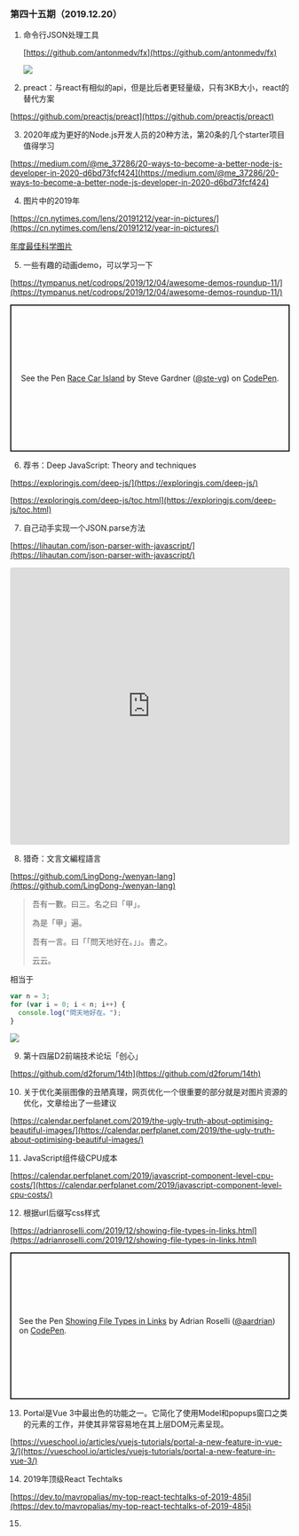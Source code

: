### 第四十五期（2019.12.20）

1. 命令行JSON处理工具

	[https://github.com/antonmedv/fx](https://github.com/antonmedv/fx)

	![](https://camo.githubusercontent.com/b5df8c57792e443a18a56cd9a292b1a101ba2391/68747470733a2f2f6d6564762e696f2f6173736574732f66782e676966)

2. preact：与react有相似的api，但是比后者更轻量级，只有3KB大小，react的替代方案

  [https://github.com/preactjs/preact](https://github.com/preactjs/preact)

3. 2020年成为更好的Node.js开发人员的20种方法，第20条的几个starter项目值得学习

  [https://medium.com/@me_37286/20-ways-to-become-a-better-node-js-developer-in-2020-d6bd73fcf424](https://medium.com/@me_37286/20-ways-to-become-a-better-node-js-developer-in-2020-d6bd73fcf424)

4. 图片中的2019年

  [https://cn.nytimes.com/lens/20191212/year-in-pictures/](https://cn.nytimes.com/lens/20191212/year-in-pictures/)

  [年度最佳科学图片](https://www.nature.com/articles/d41586-019-03839-z)

5. 一些有趣的动画demo，可以学习一下

  [https://tympanus.net/codrops/2019/12/04/awesome-demos-roundup-11/](https://tympanus.net/codrops/2019/12/04/awesome-demos-roundup-11/)

  <p class="codepen" data-height="265" data-theme-id="default" data-default-tab="html,result" data-user="ste-vg" data-slug-hash="BaaQamG" style="height: 265px; box-sizing: border-box; display: flex; align-items: center; justify-content: center; border: 2px solid; margin: 1em 0; padding: 1em;" data-pen-title="Race Car Island">
  <span>See the Pen <a href="https://codepen.io/ste-vg/pen/BaaQamG">
  Race Car Island</a> by Steve Gardner (<a href="https://codepen.io/ste-vg">@ste-vg</a>)
  on <a href="https://codepen.io">CodePen</a>.</span>
  </p>
  <script async src="https://static.codepen.io/assets/embed/ei.js"></script>

6. 荐书：Deep JavaScript: Theory and techniques

  [https://exploringjs.com/deep-js/](https://exploringjs.com/deep-js/)

  [https://exploringjs.com/deep-js/toc.html](https://exploringjs.com/deep-js/toc.html)

7. 自己动手实现一个JSON.parse方法

  [https://lihautan.com/json-parser-with-javascript/](https://lihautan.com/json-parser-with-javascript/)

  <iframe
     src="https://codesandbox.io/embed/json-parser-with-error-handling-hjwxk?fontsize=14&theme=dark&view=editor"
     style="width:100%; height:500px; border:0; border-radius: 4px; overflow:hidden;"
     title="JSON parser (with error handling)"
     allow="geolocation; microphone; camera; midi; vr; accelerometer; gyroscope; payment; ambient-light-sensor; encrypted-media; usb"
     sandbox="allow-modals allow-forms allow-popups allow-scripts allow-same-origin"
   ></iframe>

8. 猎奇：文言文編程語言

  [https://github.com/LingDong-/wenyan-lang](https://github.com/LingDong-/wenyan-lang)

  > 吾有一數。曰三。名之曰「甲」。
  >
  > 為是「甲」遍。
  >
  >	吾有一言。曰「「問天地好在。」」。書之。
  >
  > 云云。

  相当于
  
  ```js
  var n = 3;
  for (var i = 0; i < n; i++) {
    console.log("問天地好在。");
  }
  ```

  ![](https://github.com/LingDong-/wenyan-lang/raw/master/screenshots/screenshot01.png)

9. 第十四届D2前端技术论坛「创心」

  [https://github.com/d2forum/14th](https://github.com/d2forum/14th)

10. 关于优化美丽图像的丑陋真理，网页优化一个很重要的部分就是对图片资源的优化，文章给出了一些建议

  [https://calendar.perfplanet.com/2019/the-ugly-truth-about-optimising-beautiful-images/](https://calendar.perfplanet.com/2019/the-ugly-truth-about-optimising-beautiful-images/)

11. JavaScript组件级CPU成本

  [https://calendar.perfplanet.com/2019/javascript-component-level-cpu-costs/](https://calendar.perfplanet.com/2019/javascript-component-level-cpu-costs/)

12. 根据url后缀写css样式

  [https://adrianroselli.com/2019/12/showing-file-types-in-links.html](https://adrianroselli.com/2019/12/showing-file-types-in-links.html)

  <p class="codepen" data-height="265" data-theme-id="default" data-default-tab="html,result" data-user="aardrian" data-slug-hash="yLyOMQY" style="height: 265px; box-sizing: border-box; display: flex; align-items: center; justify-content: center; border: 2px solid; margin: 1em 0; padding: 1em;" data-pen-title="Showing File Types in Links">
  <span>See the Pen <a href="https://codepen.io/aardrian/pen/yLyOMQY">
  Showing File Types in Links</a> by Adrian Roselli (<a href="https://codepen.io/aardrian">@aardrian</a>)
  on <a href="https://codepen.io">CodePen</a>.</span>
  </p>
  <script async src="https://static.codepen.io/assets/embed/ei.js"></script>

13. Portal是Vue 3中最出色的功能之一。它简化了使用Model和popups窗口之类的元素的工作，并使其非常容易地在其上层DOM元素呈现。

  [https://vueschool.io/articles/vuejs-tutorials/portal-a-new-feature-in-vue-3/](https://vueschool.io/articles/vuejs-tutorials/portal-a-new-feature-in-vue-3/)

14. 2019年顶级React Techtalks

  [https://dev.to/mavropalias/my-top-react-techtalks-of-2019-485j](https://dev.to/mavropalias/my-top-react-techtalks-of-2019-485j)

15. 






